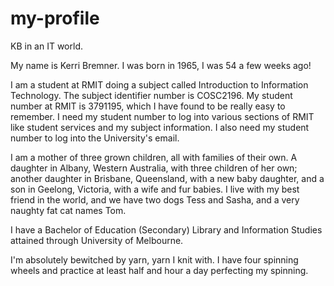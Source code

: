 # my-profile
KB in an IT world.


My name is Kerri Bremner. I was born in 1965, I was 54 a few weeks ago! 

I am a student at RMIT doing a subject called Introduction to Information Technology. The subject identifier number is COSC2196. My student number at RMIT is 3791195, which I have found to be really easy to remember. I need my student number to log into various sections of RMIT like student services and my subject information. I also need my student number to log into the University's email.

I am a mother of three grown children, all with families of their own. A daughter in Albany, Western Australia, with three children of her own; another daughter in Brisbane, Queensland, with a new baby daughter, and a son in Geelong, Victoria, with a wife and fur babies.
I live with my best friend in the world, and we have two dogs Tess and Sasha, and a very naughty fat cat names Tom.

I have a Bachelor of Education (Secondary) Library and Information Studies attained through University of Melbourne.

I'm absolutely bewitched by yarn, yarn I knit with. I have four spinning wheels and practice at least half and hour a day perfecting my spinning. 
